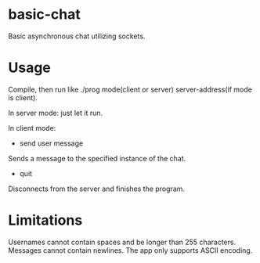 # basic-chat
Basic asynchronous chat utilizing sockets.
# Usage
Compile, then run like ./prog mode(client or server) server-address(if mode is client).

In server mode: just let it run.

In client mode: 
- send user message

Sends a message to the specified instance of the chat.
- quit

Disconnects from the server and finishes the program.
  
# Limitations
Usernames cannot contain spaces and be longer than 255 characters. Messages cannot contain newlines. The app only supports ASCII encoding.
